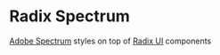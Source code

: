 # Radix Spectrum

[Adobe Spectrum](https://spectrum.adobe.com/) styles on top of [Radix UI](https://www.radix-ui.com/) components
